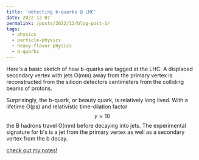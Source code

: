 ```yaml
---
title: 'detecting b-quarks @ LHC'
date: 2022-12-07
permalink: /posts/2022/12/blog-post-1/
tags:
  - physics
  - particle-physics
  - heavy-flavor-physics
  - b-quarks
---
```


Here's a basic sketch of how b-quarks are tagged at the LHC. A displaced secondary vertex with jets O(mm) away from the primary vertex is reconstructed from the silicon detectors centimeters from the colliding beams of protons.  
  
Surprisingly, the b-quark, or beauty quark, is relatively long lived. With a lifetime O(ps) and relativistic time-dilation factor $$\gamma \approx 10$$ the B hadrons travel O(mm) before decaying into jets. The experimental signature for b's is a jet from the primary vertex as well as a secondary vertex from the b decay.  
  
[check out my notes!](https://joseph-crowley.github.io/files/detect_b_quarks.pdf)  
